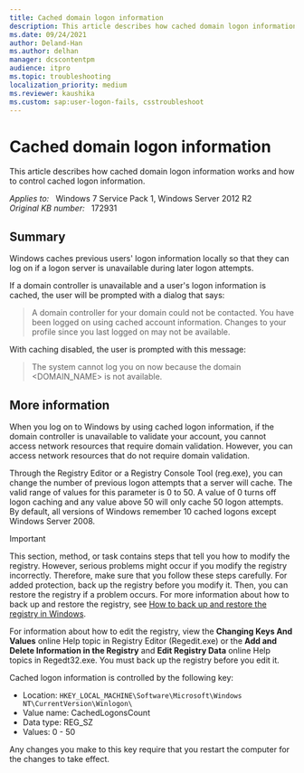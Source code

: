 ```yaml
---
title: Cached domain logon information
description: This article describes how cached domain logon information works and how to control cached logon information.
ms.date: 09/24/2021
author: Deland-Han
ms.author: delhan
manager: dcscontentpm
audience: itpro
ms.topic: troubleshooting
localization_priority: medium
ms.reviewer: kaushika
ms.custom: sap:user-logon-fails, csstroubleshoot
---
```

# Cached domain logon information

This article describes how cached domain logon information works and how to control cached logon information.

_Applies to:_ &nbsp; Windows 7 Service Pack 1, Windows Server 2012 R2  
_Original KB number:_ &nbsp; 172931

## Summary

Windows caches previous users' logon information locally so that they can log on if a logon server is unavailable during later logon attempts.

If a domain controller is unavailable and a user's logon information is cached, the user will be prompted with a dialog that says:

> A domain controller for your domain could not be contacted. You have been logged on using cached account information. Changes to your profile since you last logged on may not be available.

With caching disabled, the user is prompted with this message:

> The system cannot log you on now because the domain <DOMAIN_NAME> is not available.

## More information

When you log on to Windows by using cached logon information, if the domain controller is unavailable to validate your account, you cannot access network resources that require domain validation. However, you can access network resources that do not require domain validation.

Through the Registry Editor or a Registry Console Tool (reg.exe), you can change the number of previous logon attempts that a server will cache. The valid range of values for this parameter is 0 to 50. A value of 0 turns off logon caching and any value above 50 will only cache 50 logon attempts. By default, all versions of Windows remember 10 cached logons except Windows Server 2008.

> [!IMPORTANT]
> This section, method, or task contains steps that tell you how to modify the registry. However, serious problems might occur if you modify the registry incorrectly. Therefore, make sure that you follow these steps carefully. For added protection, back up the registry before you modify it. Then, you can restore the registry if a problem occurs. For more information about how to back up and restore the registry, see [How to back up and restore the registry in Windows](https://support.microsoft.com/help/322756).

For information about how to edit the registry, view the **Changing Keys And Values** online Help topic in Registry Editor (Regedit.exe) or the **Add and Delete Information in the Registry** and **Edit Registry Data** online Help topics in Regedt32.exe. You must back up the registry before you edit it.

Cached logon information is controlled by the following key:

- Location: `HKEY_LOCAL_MACHINE\Software\Microsoft\Windows NT\CurrentVersion\Winlogon\`
- Value name: CachedLogonsCount
- Data type: REG_SZ
- Values: 0 - 50

Any changes you make to this key require that you restart the computer for the changes to take effect.
